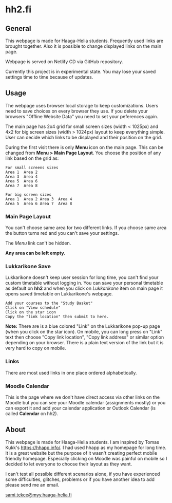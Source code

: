 # hh2.fi

## General

This webpage is made for Haaga-Helia students. Frequently used links are brought together. Also it is possible to change displayed links on the main page.

Webpage is served on Netlify CD via GitHub repository.

Currently this project is in experimental state. You may lose your saved settings time to time because of updates.

## Usage

The webpage uses browser local storage to keep customizations. Users need to save choices on every browser they use. If you delete your browsers "Offline Website Data" you need to set your peferences again.


The main page has 2x4 grid for small screen sizes (width < 1025px) and 4x2 for big screen sizes (width > 1024px) layout to keep everything simple. User can decide which links to be displayed and their position on the grid. 

During the first visit there is only **Menu** icon on the main page. This can be changed from **Menu > Main Page Layout**. You choose the position of any link based on the grid as:

```
For small screens sizes
Area 1  Area 2
Area 3  Area 4
Area 5  Area 6
Area 7  Area 8
```

```
For big screen sizes
Area 1  Area 2 Area 3  Area 4
Area 5  Area 6 Area 7  Area 8
```



### Main Page Layout

You can't choose same area for two different links. If you choose same area the button turns red and you can't save your settings. 

The *Menu* link can't be hidden.

**Any area can be left empty.** 

### Lukkarikone Save

Lukkarikone doesn't keep user session for long time, you can't find your custom timetable without logging in. You can save your personal timetable as default on **hh2** and when you click on _Lukkarikone_ item on main page it opens saved timetable on Lukkarikone's webpage.

```
Add your courses to the "Study Basket"
Click on "View schedule"
Click on the star icon
Copy the "link location" then submit to here.
```
**Note:** There are is a blue colored "Link" on the Lukkarikone pop-up page (when you click on the star icon). On mobile, you can long press on "Link" text then choose "Copy link location", "Copy link address" or similar option depending on your browser. There is a plain text version of the link but it is very hard to copy on mobile.  


### Links

There are most used links in one place ordered alphabetically.

### Moodle Calendar

This is the page where we don't have direct access via other links on the Moodle but you can see your Moodle calendar (assignments mostly) or you can export it and add your calendar application or Outlook Calendar (is called **Calendar** on hh2).


## About

This webpage is made for Haaga-Helia students. I am inspired by Tomas Kukk's https://hhapp.info/. I had used hhapp as my homepage for long time. It is a great website but the purpose of it wasn't creating perfect mobile friendly homepage. Especially clicking on Moodle was painful on mobile so I decided to let everyone to choose their layout as they want.  

I can't test all possible different scenarios alone, if you have experienced some difficulties, glitches, problems or if you have another idea to add please send me an email.


sami.tekce@myy.haaga-helia.fi
